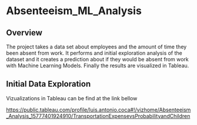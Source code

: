 # Absenteeism_ML_Analysis
## Overview
The project takes a data set about employees and the amount of time they been absent from work. It performs and initial exploration analysis of the dataset and it creates a prediction about if they would be absent from work with Machine Learning Models. Finally the results are visualized in Tableau.

## Initial Data Exploration

Vizualizations in Tableau can be find at the link bellow

https://public.tableau.com/profile/luis.antonio.coca#!/vizhome/Absenteeism_Analysis_15777401924910/TransportationExpensevsProbabilityandChildren
